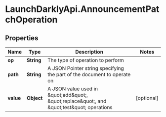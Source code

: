 # LaunchDarklyApi.AnnouncementPatchOperation

## Properties

Name | Type | Description | Notes
------------ | ------------- | ------------- | -------------
**op** | **String** | The type of operation to perform | 
**path** | **String** | A JSON Pointer string specifying the part of the document to operate on | 
**value** | **Object** | A JSON value used in \&quot;add\&quot;, \&quot;replace\&quot;, and \&quot;test\&quot; operations | [optional] 


